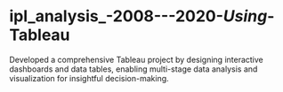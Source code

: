 # ipl_analysis_-2008---2020-_Using_-Tableau
Developed a comprehensive Tableau project by designing interactive dashboards and data tables, enabling multi-stage data analysis and visualization for insightful decision-making.
